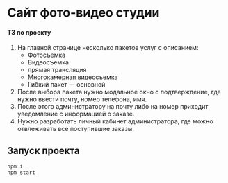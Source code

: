 # Сайт фото-видео студии

#### ТЗ по проекту

1. На главной странице несколько пакетов услуг с описанием:
   - Фотосъемка
   - Видеосъемка
   - прямая трансляция
   - Многокамерная видеосъемка
   - Гибкий пакет — основной
2. После выбора пакета нужно модальное окно с подтверждение, где нужно ввести почту, номер телефона, имя.
3. После этого администратору на почту либо на номер приходит уведомление с информацией о заказе.
4. Нужно разработать личный кабинет администратора, где можно отвлеживать все поступившие заказы.

## Запуск проекта

    npm i
    npm start
